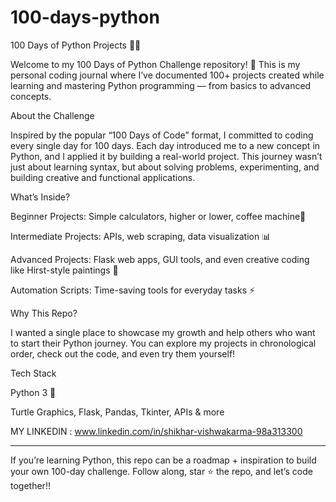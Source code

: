 # 100-days-python
100 Days of Python Projects 🚀🐍

Welcome to my 100 Days of Python Challenge repository! 🎉
This is my personal coding journal where I’ve documented 100+ projects created while learning and mastering Python programming — from basics to advanced concepts.

About the Challenge

Inspired by the popular “100 Days of Code” format, I committed to coding every single day for 100 days. Each day introduced me to a new concept in Python, and I applied it by building a real-world project. This journey wasn’t just about learning syntax, but about solving problems, experimenting, and building creative and functional applications.

What’s Inside?

Beginner Projects: Simple calculators, higher or lower, coffee machine🎲

Intermediate Projects: APIs, web scraping, data visualization 📊

Advanced Projects: Flask web apps, GUI tools, and even creative coding like Hirst-style paintings 🎨

Automation Scripts: Time-saving tools for everyday tasks ⚡


Why This Repo?

I wanted a single place to showcase my growth and help others who want to start their Python journey. You can explore my projects in chronological order, check out the code, and even try them yourself!

Tech Stack

Python 3 🐍

Turtle Graphics, Flask, Pandas, Tkinter, APIs & more

MY LINKEDIN : www.linkedin.com/in/shikhar-vishwakarma-98a313300



---

If you’re learning Python, this repo can be a roadmap + inspiration to build your own 100-day challenge.
Follow along, star ⭐ the repo, and let’s code together!!
